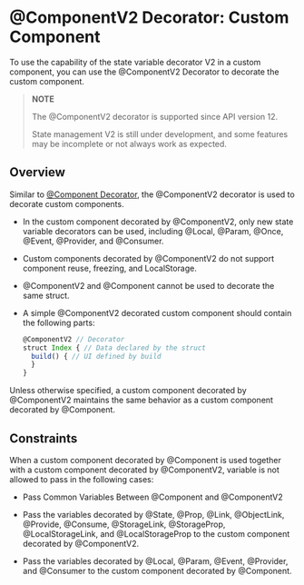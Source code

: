 # \@ComponentV2 Decorator: Custom Component

To use the capability of the state variable decorator V2 in a custom component, you can use the \@ComponentV2 Decorator to decorate the custom component.

>**NOTE**
>
>The \@ComponentV2 decorator is supported since API version 12.
>
>State management V2 is still under development, and some features may be incomplete or not always work as expected.


## Overview

Similar to [\@Component Decorator](arkts-create-custom-components.md), the \@ComponentV2 decorator is used to decorate custom components.

- In the custom component decorated by \@ComponentV2, only new state variable decorators can be used, including \@Local, \@Param, \@Once, \@Event, \@Provider, and \@Consumer.
- Custom components decorated by \@ComponentV2 do not support component reuse, freezing, and LocalStorage.
- \@ComponentV2 and \@Component cannot be used to decorate the same struct.

- A simple \@ComponentV2 decorated custom component should contain the following parts:

    ```ts
    @ComponentV2 // Decorator
    struct Index { // Data declared by the struct
      build() { // UI defined by build
      }
    }
    ```

Unless otherwise specified, a custom component decorated by \@ComponentV2 maintains the same behavior as a custom component decorated by \@Component.

## Constraints

When a custom component decorated by \@Component is used together with a custom component decorated by \@ComponentV2, variable is not allowed to pass in the following cases:

- Pass Common Variables Between \@Component and \@ComponentV2

- Pass the variables decorated by \@State, \@Prop, \@Link, \@ObjectLink, \@Provide, \@Consume, \@StorageLink, \@StorageProp, \@LocalStorageLink, and \@LocalStorageProp to the custom component decorated by \@ComponentV2.
- Pass the variables decorated by \@Local, \@Param, \@Event, \@Provider, and \@Consumer to the custom component decorated by \@Component.

